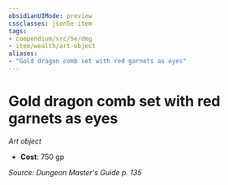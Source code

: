 ```yaml
---
obsidianUIMode: preview
cssclasses: json5e-item
tags:
- compendium/src/5e/dmg
- item/wealth/art-object
aliases: 
- "Gold dragon comb set with red garnets as eyes"
---
```

# Gold dragon comb set with red garnets as eyes
*Art object*  

- **Cost**: 750 gp

*Source: Dungeon Master's Guide p. 135*
